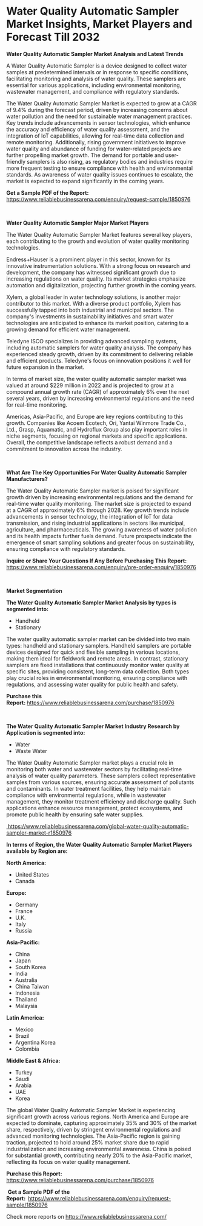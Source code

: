 <p><h1>Water Quality Automatic Sampler Market Insights, Market Players and Forecast Till 2032</h1></p><p><strong>Water Quality Automatic Sampler Market Analysis and Latest Trends</strong></p>
<p><p>A Water Quality Automatic Sampler is a device designed to collect water samples at predetermined intervals or in response to specific conditions, facilitating monitoring and analysis of water quality. These samplers are essential for various applications, including environmental monitoring, wastewater management, and compliance with regulatory standards. </p><p>The Water Quality Automatic Sampler Market is expected to grow at a CAGR of 9.4% during the forecast period, driven by increasing concerns about water pollution and the need for sustainable water management practices. Key trends include advancements in sensor technologies, which enhance the accuracy and efficiency of water quality assessment, and the integration of IoT capabilities, allowing for real-time data collection and remote monitoring. Additionally, rising government initiatives to improve water quality and abundance of funding for water-related projects are further propelling market growth. The demand for portable and user-friendly samplers is also rising, as regulatory bodies and industries require more frequent testing to ensure compliance with health and environmental standards. As awareness of water quality issues continues to escalate, the market is expected to expand significantly in the coming years.</p></p>
<p><strong>Get a Sample PDF of the Report:&nbsp;</strong> <a href="https://www.reliablebusinessarena.com/enquiry/request-sample/1850976?utm_campaign=2137&utm_medium=2&utm_source=Github&utm_content=ia&utm_term=26032025&utm_id=water-quality-automatic-sampler">https://www.reliablebusinessarena.com/enquiry/request-sample/1850976</a></p>
<p>&nbsp;</p>
<p><strong>Water Quality Automatic Sampler Major Market Players</strong></p>
<p><p>The Water Quality Automatic Sampler Market features several key players, each contributing to the growth and evolution of water quality monitoring technologies. </p><p>Endress+Hauser is a prominent player in this sector, known for its innovative instrumentation solutions. With a strong focus on research and development, the company has witnessed significant growth due to increasing regulations on water quality. Its market strategies emphasize automation and digitalization, projecting further growth in the coming years.</p><p>Xylem, a global leader in water technology solutions, is another major contributor to this market. With a diverse product portfolio, Xylem has successfully tapped into both industrial and municipal sectors. The company's investments in sustainability initiatives and smart water technologies are anticipated to enhance its market position, catering to a growing demand for efficient water management.</p><p>Teledyne ISCO specializes in providing advanced sampling systems, including automatic samplers for water quality analysis. The company has experienced steady growth, driven by its commitment to delivering reliable and efficient products. Teledyne's focus on innovation positions it well for future expansion in the market.</p><p>In terms of market size, the water quality automatic sampler market was valued at around $229 million in 2022 and is projected to grow at a compound annual growth rate (CAGR) of approximately 6% over the next several years, driven by increasing environmental regulations and the need for real-time monitoring.</p><p>Americas, Asia-Pacific, and Europe are key regions contributing to this growth. Companies like Acoem Ecotech, Ori, Yantai Winmore Trade Co., Ltd., Grasp, Aquamatic, and Hydroflux Group also play important roles in niche segments, focusing on regional markets and specific applications. Overall, the competitive landscape reflects a robust demand and a commitment to innovation across the industry.</p></p>
<p>&nbsp;</p>
<p><strong>What Are The Key Opportunities For Water Quality Automatic Sampler Manufacturers?</strong></p>
<p><p>The Water Quality Automatic Sampler market is poised for significant growth driven by increasing environmental regulations and the demand for real-time water quality monitoring. The market size is projected to expand at a CAGR of approximately 6% through 2028. Key growth trends include advancements in sensor technology, the integration of IoT for data transmission, and rising industrial applications in sectors like municipal, agriculture, and pharmaceuticals. The growing awareness of water pollution and its health impacts further fuels demand. Future prospects indicate the emergence of smart sampling solutions and greater focus on sustainability, ensuring compliance with regulatory standards.</p></p>
<p><strong>Inquire or Share Your Questions If Any Before Purchasing This Report:</strong> <a href="https://www.reliablebusinessarena.com/enquiry/pre-order-enquiry/1850976?utm_campaign=2137&utm_medium=2&utm_source=Github&utm_content=ia&utm_term=26032025&utm_id=water-quality-automatic-sampler">https://www.reliablebusinessarena.com/enquiry/pre-order-enquiry/1850976</a></p>
<p>&nbsp;</p>
<p><strong>Market Segmentation</strong></p>
<p><strong>The Water Quality Automatic Sampler Market Analysis by types is segmented into:</strong></p>
<p><ul><li>Handheld</li><li>Stationary</li></ul></p>
<p><p>The water quality automatic sampler market can be divided into two main types: handheld and stationary samplers. Handheld samplers are portable devices designed for quick and flexible sampling in various locations, making them ideal for fieldwork and remote areas. In contrast, stationary samplers are fixed installations that continuously monitor water quality at specific sites, providing consistent, long-term data collection. Both types play crucial roles in environmental monitoring, ensuring compliance with regulations, and assessing water quality for public health and safety.</p></p>
<p><strong>Purchase this Report:&nbsp;</strong><a href="https://www.reliablebusinessarena.com/purchase/1850976?utm_campaign=2137&utm_medium=2&utm_source=Github&utm_content=ia&utm_term=26032025&utm_id=water-quality-automatic-sampler">https://www.reliablebusinessarena.com/purchase/1850976</a></p>
<p>&nbsp;</p>
<p><strong>The Water Quality Automatic Sampler Market Industry Research by Application is segmented into:</strong></p>
<p><ul><li>Water</li><li>Waste Water</li></ul></p>
<p><p>The Water Quality Automatic Sampler market plays a crucial role in monitoring both water and wastewater sectors by facilitating real-time analysis of water quality parameters. These samplers collect representative samples from various sources, ensuring accurate assessment of pollutants and contaminants. In water treatment facilities, they help maintain compliance with environmental regulations, while in wastewater management, they monitor treatment efficiency and discharge quality. Such applications enhance resource management, protect ecosystems, and promote public health by ensuring safe water supplies.</p></p>
<p><a href="https://www.reliablebusinessarena.com/global-water-quality-automatic-sampler-market-r1850976?utm_campaign=2137&utm_medium=2&utm_source=Github&utm_content=ia&utm_term=26032025&utm_id=water-quality-automatic-sampler">&nbsp;https://www.reliablebusinessarena.com/global-water-quality-automatic-sampler-market-r1850976</a></p>
<p><strong>In terms of Region, the Water Quality Automatic Sampler Market Players available by Region are:</strong></p>
<p>
    <p> <strong> North America: </strong>
        <ul>
            <li>United States</li>
            <li>Canada</li>
        </ul>
        </p> 
    <p> <strong> Europe: </strong>
        <ul>
            <li>Germany</li>
            <li>France</li>
            <li>U.K.</li>
            <li>Italy</li>
            <li>Russia</li>
        </ul>
        </p> 
    <p> <strong> Asia-Pacific: </strong>
        <ul>
            <li>China</li>
            <li>Japan</li>
            <li>South Korea</li>
            <li>India</li>
            <li>Australia</li>
            <li>China Taiwan</li>
            <li>Indonesia</li>
            <li>Thailand</li>
            <li>Malaysia</li>
        </ul>
        </p> 
    <p> <strong> Latin America: </strong>
        <ul>
            <li>Mexico</li>
            <li>Brazil</li>
            <li>Argentina Korea</li>
            <li>Colombia</li>
        </ul>
        </p> 
    <p> <strong> Middle East & Africa: </strong>
        <ul>
            <li>Turkey</li>
            <li>Saudi</li>
            <li>Arabia</li>
            <li>UAE</li>
            <li>Korea</li>
        </ul>
    </p>
    </p>
<p><p>The global Water Quality Automatic Sampler Market is experiencing significant growth across various regions. North America and Europe are expected to dominate, capturing approximately 35% and 30% of the market share, respectively, driven by stringent environmental regulations and advanced monitoring technologies. The Asia-Pacific region is gaining traction, projected to hold around 25% market share due to rapid industrialization and increasing environmental awareness. China is poised for substantial growth, contributing nearly 20% to the Asia-Pacific market, reflecting its focus on water quality management.</p></p>
<p><strong>Purchase this Report: </strong><a href="https://www.reliablebusinessarena.com/purchase/1850976?utm_campaign=2137&utm_medium=2&utm_source=Github&utm_content=ia&utm_term=26032025&utm_id=water-quality-automatic-sampler">https://www.reliablebusinessarena.com/purchase/1850976</a></p>
<p>&nbsp;<strong>Get a Sample PDF of the Report:&nbsp;&nbsp;</strong><a href="https://www.reliablebusinessarena.com/enquiry/request-sample/1850976?utm_campaign=2137&utm_medium=2&utm_source=Github&utm_content=ia&utm_term=26032025&utm_id=water-quality-automatic-sampler">https://www.reliablebusinessarena.com/enquiry/request-sample/1850976</a></p>
<p><strong></strong></p>
<p>Check more reports on <a href="https://www.reliablebusinessarena.com/?utm_campaign=2137&utm_medium=2&utm_source=Github&utm_content=ia&utm_term=26032025&utm_id=water-quality-automatic-sampler">https://www.reliablebusinessarena.com/</a></p>